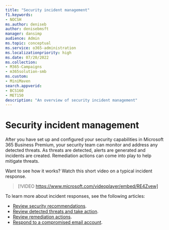 ```yaml
---
title: "Security incident management"
f1.keywords:
- NOCSH
ms.author: deniseb
author: denisebmsft
manager: dansimp
audience: Admin
ms.topic: conceptual
ms.service: o365-administration
ms.localizationpriority: high
ms.date: 07/20/2022
ms.collection: 
- M365-Campaigns
- m365solution-smb
ms.custom:
- MiniMaven
search.appverid:
- BCS160
- MET150
description: "An overview of security incident management"
---
```


# Security incident management

After you have set up and configured your security capabilities in Microsoft 365 Business Premium, your security team can monitor and address any detected threats. As threats are detected, alerts are generated and incidents are created. Remediation actions can come into play to help mitigate threats. 

Want to see how it works? Watch this short video on a typical incident response.

> [!VIDEO https://www.microsoft.com/videoplayer/embed/RE4Zvew]

To learn more about incident responses, see the following articles:

- [Review security recommendations](../security/defender-business/mdb-view-tvm-dashboard.md?toc=/microsoft-365/business-premium/toc.json&bc=/microsoft-365/business-premium/breadcrumb/toc.json).
- [Review detected threats and take action](m365bp-review-threats-take-action.md).
- [Review remediation actions](m365bp-review-remediation-actions-devices.md).
- [Respond to a compromised email account](../security/office-365-security/responding-to-a-compromised-email-account.md).